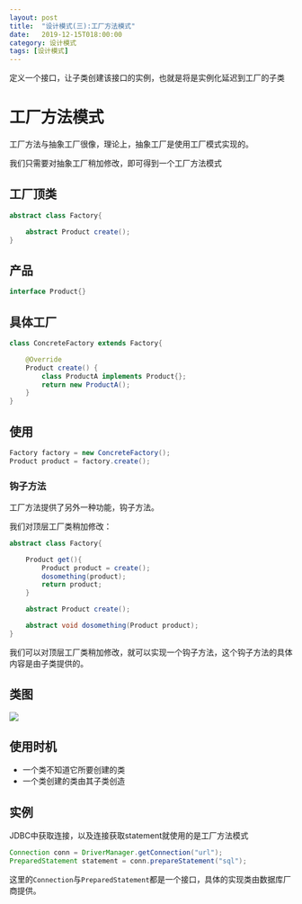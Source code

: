 ```yaml
---
layout: post
title:  "设计模式(三):工厂方法模式"
date:   2019-12-15T018:00:00
category: 设计模式
tags: [设计模式]
---
```


定义一个接口，让子类创建该接口的实例，也就是将是实例化延迟到工厂的子类

# 工厂方法模式

工厂方法与抽象工厂很像，理论上，抽象工厂是使用工厂模式实现的。

我们只需要对抽象工厂稍加修改，即可得到一个工厂方法模式

## 工厂顶类

```java
abstract class Factory{

    abstract Product create();
}
```

## 产品

```java
interface Product{}
```

## 具体工厂

```java
class ConcreteFactory extends Factory{

    @Override
    Product create() {
        class ProductA implements Product{};
        return new ProductA();
    }
}
```

## 使用

```java
Factory factory = new ConcreteFactory();
Product product = factory.create();
```

### 钩子方法

工厂方法提供了另外一种功能，钩子方法。

我们对顶层工厂类稍加修改：

```java
abstract class Factory{

    Product get(){
        Product product = create();
        dosomething(product);
        return product;
    }

    abstract Product create();

    abstract void dosomething(Product product);
}
```

我们可以对顶层工厂类稍加修改，就可以实现一个钩子方法，这个钩子方法的具体内容是由子类提供的。

## 类图

![](https://images0.cnblogs.com/i/657084/201408/202109111907872.png)

## 使用时机

- 一个类不知道它所要创建的类
- 一个类创建的类由其子类创造

## 实例

JDBC中获取连接，以及连接获取statement就使用的是工厂方法模式

```java
Connection conn = DriverManager.getConnection("url");
PreparedStatement statement = conn.prepareStatement("sql");
```

这里的`Connection`与`PreparedStatement`都是一个接口，具体的实现类由数据库厂商提供。



